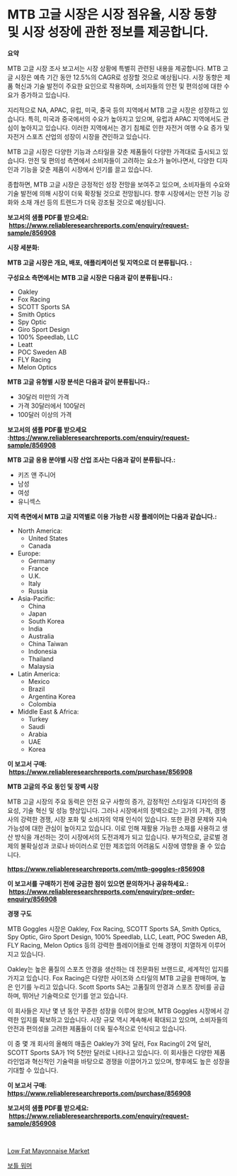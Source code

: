 <p><h1>MTB 고글 시장은 시장 점유율, 시장 동향 및 시장 성장에 관한 정보를 제공합니다.</h1></p><p><strong>요약</strong></p>
<p><p>MTB 고글 시장 조사 보고서는 시장 상황에 특별히 관련된 내용을 제공합니다. MTB 고글 시장은 예측 기간 동안 12.5%의 CAGR로 성장할 것으로 예상됩니다. 시장 동향은 제품 혁신과 기술 발전이 주요한 요인으로 작용하며, 소비자들의 안전 및 편의성에 대한 수요가 증가하고 있습니다.</p><p>지리적으로 NA, APAC, 유럽, 미국, 중국 등의 지역에서 MTB 고글 시장은 성장하고 있습니다. 특히, 미국과 중국에서의 수요가 높아지고 있으며, 유럽과 APAC 지역에서도 관심이 높아지고 있습니다. 이러한 지역에서는 경기 침체로 인한 자전거 여행 수요 증가 및 자전거 스포츠 산업의 성장이 시장을 견인하고 있습니다.</p><p>MTB 고글 시장은 다양한 기능과 스타일을 갖춘 제품들이 다양한 가격대로 출시되고 있습니다. 안전 및 편의성 측면에서 소비자들이 고려하는 요소가 늘어나면서, 다양한 디자인과 기능을 갖춘 제품이 시장에서 인기를 끌고 있습니다.</p><p>종합하면, MTB 고글 시장은 긍정적인 성장 전망을 보여주고 있으며, 소비자들의 수요와 기술 발전에 의해 시장이 더욱 확장될 것으로 전망됩니다. 향후 시장에서는 안전 기능 강화와 소재 개선 등의 트렌드가 더욱 강조될 것으로 예상됩니다.</p></p>
<p><strong>보고서의 샘플 PDF를 받으세요: &nbsp;<a href="https://www.reliableresearchreports.com/enquiry/request-sample/856908">https://www.reliableresearchreports.com/enquiry/request-sample/856908</a></strong></p>
<p><strong>시장 세분화:</strong></p>
<p><strong> MTB 고글 시장은 개요, 배포, 애플리케이션 및 지역으로 더 분류됩니다. :</strong></p>
<p><strong>구성요소 측면에서는 MTB 고글 시장은 다음과 같이 분류됩니다.:</strong></p>
<p><ul><li>Oakley</li><li>Fox Racing</li><li>SCOTT Sports SA</li><li>Smith Optics</li><li>Spy Optic</li><li>Giro Sport Design</li><li>100% Speedlab, LLC</li><li>Leatt</li><li>POC Sweden AB</li><li>FLY Racing</li><li>Melon Optics</li></ul></p>
<p><strong> MTB 고글 유형별 시장 분석은 다음과 같이 분류됩니다.:</strong></p>
<p><ul><li>30달러 미만의 가격</li><li>가격 30달러에서 100달러</li><li>100달러 이상의 가격</li></ul></p>
<p><strong>보고서의 샘플 PDF를 받으세요 :<a href="https://www.reliableresearchreports.com/enquiry/request-sample/856908">https://www.reliableresearchreports.com/enquiry/request-sample/856908</a></strong></p>
<p><strong> MTB 고글 응용 분야별 시장 산업 조사는 다음과 같이 분류됩니다.:</strong></p>
<p><ul><li>키즈 앤 주니어</li><li>남성</li><li>여성</li><li>유니섹스</li></ul></p>
<p><strong>지역 측면에서 MTB 고글 지역별로 이용 가능한 시장 플레이어는 다음과 같습니다.:</strong></p>
<p><ul>
    <li>
        North America:
        <ul>
            <li>United States</li>
            <li>Canada</li>
        </ul>
    </li>
    <li>
        Europe:
        <ul>
            <li>Germany</li>
            <li>France</li>
            <li>U.K.</li>
            <li>Italy</li>
            <li>Russia</li>
        </ul>
    </li>
    <li>
        Asia-Pacific:
        <ul>
            <li>China</li>
            <li>Japan</li>
            <li>South Korea</li>
            <li>India</li>
            <li>Australia</li>
            <li>China Taiwan</li>
            <li>Indonesia</li>
            <li>Thailand</li>
            <li>Malaysia</li>
        </ul>
    </li>
    <li>
        Latin America:
        <ul>
            <li>Mexico</li>
            <li>Brazil</li>
            <li>Argentina Korea</li>
            <li>Colombia</li>
        </ul>
    </li>
    <li>
        Middle East & Africa:
        <ul>
            <li>Turkey</li>
            <li>Saudi</li>
            <li>Arabia</li>
            <li>UAE</li>
            <li>Korea</li>
        </ul>
    </li>
    </ul></p>
<p><strong>이 보고서 구매: &nbsp;<a href="https://www.reliableresearchreports.com/purchase/856908">https://www.reliableresearchreports.com/purchase/856908</a></strong></p>
<p><strong>MTB 고글의 주요 동인 및 장벽 시장</strong></p>
<p><p>MTB 고글 시장의 주요 동력은 안전 요구 사항의 증가, 감정적인 스타일과 디자인의 중요성, 기술 혁신 및 성능 향상입니다. 그러나 시장에서의 장벽으로는 고가의 가격, 경쟁사의 강력한 경쟁, 시장 포화 및 소비자의 약재 인식이 있습니다. 또한 환경 문제와 지속 가능성에 대한 관심이 높아지고 있습니다. 이로 인해 재활용 가능한 소재를 사용하고 생산 방식을 개선하는 것이 시장에서의 도전과제가 되고 있습니다. 부가적으로, 글로벌 경제의 불확실성과 코로나 바이러스로 인한 제조업의 어려움도 시장에 영향을 줄 수 있습니다.</p></p>
<p><strong><a href="https://www.reliableresearchreports.com/mtb-goggles-r856908">https://www.reliableresearchreports.com/mtb-goggles-r856908</a></strong></p>
<p><strong>이 보고서를 구매하기 전에 궁금한 점이 있으면 문의하거나 공유하세요.: &nbsp;<a href="https://www.reliableresearchreports.com/enquiry/pre-order-enquiry/856908">https://www.reliableresearchreports.com/enquiry/pre-order-enquiry/856908</a></strong></p>
<p><strong>경쟁 구도</strong></p>
<p><p>MTB Goggles 시장은 Oakley, Fox Racing, SCOTT Sports SA, Smith Optics, Spy Optic, Giro Sport Design, 100% Speedlab, LLC, Leatt, POC Sweden AB, FLY Racing, Melon Optics 등의 강력한 플레이어들로 인해 경쟁이 치열하게 이루어지고 있습니다. </p><p>Oakley는 높은 품질의 스포츠 안경을 생산하는 데 전문화된 브랜드로, 세계적인 입지를 가지고 있습니다. Fox Racing은 다양한 사이즈와 스타일의 MTB 고글을 판매하며, 높은 인기를 누리고 있습니다. Scott Sports SA는 고품질의 안경과 스포츠 장비를 공급하며, 뛰어난 기술력으로 인기를 얻고 있습니다.</p><p>이 회사들은 지난 몇 년 동안 꾸준한 성장을 이루어 왔으며, MTB Goggles 시장에서 강력한 입지를 확보하고 있습니다. 시장 규모 역시 계속해서 확대되고 있으며, 소비자들의 안전과 편의성을 고려한 제품들이 더욱 필수적으로 인식되고 있습니다.</p><p>이 중 몇 개 회사의 올해의 매출은 Oakley가 3억 달러, Fox Racing이 2억 달러, SCOTT Sports SA가 1억 5천만 달러로 나타나고 있습니다. 이 회사들은 다양한 제품 라인업과 혁신적인 기술력을 바탕으로 경쟁을 이끌어가고 있으며, 향후에도 높은 성장을 기대할 수 있습니다.</p></p>
<p><strong>이 보고서 구매: &nbsp; <a href="https://www.reliableresearchreports.com/purchase/856908">https://www.reliableresearchreports.com/purchase/856908</a></strong></p>
<p><strong>보고서의 샘플 PDF를 받으세요: &nbsp;<a href="https://www.reliableresearchreports.com/enquiry/request-sample/856908">https://www.reliableresearchreports.com/enquiry/request-sample/856908</a></strong><strong></strong></p>
<p>&nbsp;</p>
<p><p><a href="https://github.com/bobicer/Market-Research-Report-List-2/blob/main/low-fat-mayonnaise-market.md">Low Fat Mayonnaise Market</a></p><p><a href="https://github.com/crfsywufhm81415/Market-Research-Report-List-1/blob/main/962306716855.md">보틀 워머</a></p></p>
